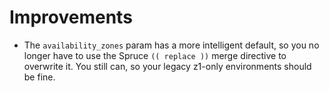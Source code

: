 # Improvements

- The `availability_zones` param has a more intelligent default,
  so you no longer have to use the Spruce `(( replace ))` merge
  directive to overwrite it.  You still can, so your legacy
  z1-only environments should be fine.
